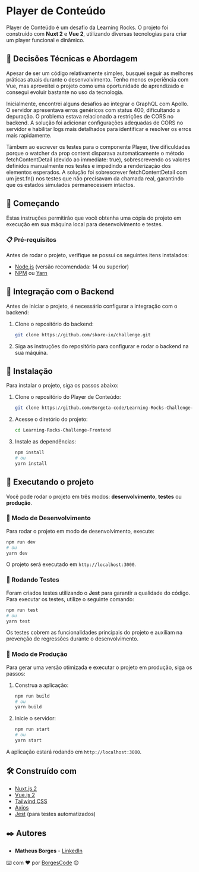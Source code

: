 # Player de Conteúdo

Player de Conteúdo é um desafio da Learning Rocks. O projeto foi construído com **Nuxt 2** e **Vue 2**, utilizando diversas tecnologias para criar um player funcional e dinâmico.

## 🎯 Decisões Técnicas e Abordagem

Apesar de ser um código relativamente simples, busquei seguir as melhores práticas atuais durante o desenvolvimento. Tenho menos experiência com Vue, mas aproveitei o projeto como uma oportunidade de aprendizado e consegui evoluir bastante no uso da tecnologia.

Inicialmente, encontrei alguns desafios ao integrar o GraphQL com Apollo. O servidor apresentava erros genéricos com status 400, dificultando a depuração. O problema estava relacionado a restrições de CORS no backend. A solução foi adicionar configurações adequadas de CORS no servidor e habilitar logs mais detalhados para identificar e resolver os erros mais rapidamente.

Támbem ao escrever os testes para o componente Player, tive dificuldades porque o watcher da prop content disparava automaticamente o método fetchContentDetail (devido ao immediate: true), sobrescrevendo os valores definidos manualmente nos testes e impedindo a renderização dos elementos esperados. A solução foi sobrescrever fetchContentDetail com um jest.fn() nos testes que não precisavam da chamada real, garantindo que os estados simulados permanecessem intactos.

## 🚀 Começando

Estas instruções permitirão que você obtenha uma cópia do projeto em execução em sua máquina local para desenvolvimento e testes.

### 📋 Pré-requisitos

Antes de rodar o projeto, verifique se possui os seguintes itens instalados:

- [Node.js](https://nodejs.org/) (versão recomendada: 14 ou superior)
- [NPM](https://www.npmjs.com/) ou [Yarn](https://yarnpkg.com/)

## 🔗 Integração com o Backend

Antes de iniciar o projeto, é necessário configurar a integração com o backend:

1. Clone o repositório do backend:
   ```sh
   git clone https://github.com/skore-io/challenge.git
   ```
2. Siga as instruções do repositório para configurar e rodar o backend na sua máquina.

## 🔧 Instalação

Para instalar o projeto, siga os passos abaixo:

1. Clone o repositório do Player de Conteúdo:
   ```sh
   git clone https://github.com/Borgeta-code/Learning-Rocks-Challenge-Frontend.git
   ```
2. Acesse o diretório do projeto:
   ```sh
   cd Learning-Rocks-Challenge-Frontend
   ```
3. Instale as dependências:
   ```sh
   npm install
   # ou
   yarn install
   ```

## 🚀 Executando o projeto

Você pode rodar o projeto em três modos: **desenvolvimento**, **testes** ou **produção**.

### 🔨 Modo de Desenvolvimento

Para rodar o projeto em modo de desenvolvimento, execute:

```sh
npm run dev
# ou
yarn dev
```

O projeto será executado em `http://localhost:3000`.

### 🧪 Rodando Testes

Foram criados testes utilizando o **Jest** para garantir a qualidade do código. Para executar os testes, utilize o seguinte comando:

```sh
npm run test
# ou
yarn test
```

Os testes cobrem as funcionalidades principais do projeto e auxiliam na prevenção de regressões durante o desenvolvimento.

### 🚀 Modo de Produção

Para gerar uma versão otimizada e executar o projeto em produção, siga os passos:

1. Construa a aplicação:
   ```sh
   npm run build
   # ou
   yarn build
   ```
2. Inicie o servidor:
   ```sh
   npm run start
   # ou
   yarn start
   ```

A aplicação estará rodando em `http://localhost:3000`.

## 🛠️ Construído com

- [Nuxt.js 2](https://nuxtjs.org/)
- [Vue.js 2](https://vuejs.org/)
- [Tailwind CSS](https://tailwindcss.com/)
- [Axios](https://axios-http.com/)
- [Jest](https://jestjs.io/) (para testes automatizados)

## ✒️ Autores

- **Matheus Borges** - [LinkedIn](https://www.linkedin.com/in/matheus-borges-4a7469239/)

⌨️ com ❤️ por [BorgesCode](https://github.com/Borgeta-code) 😊
